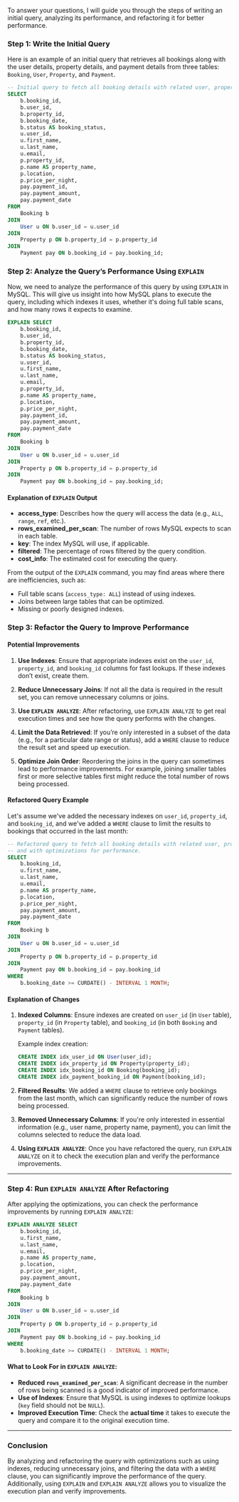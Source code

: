 To answer your questions, I will guide you through the steps of writing an initial query, analyzing its performance, and refactoring it for better performance.

### Step 1: Write the Initial Query
Here is an example of an initial query that retrieves all bookings along with the user details, property details, and payment details from three tables: `Booking`, `User`, `Property`, and `Payment`.

```sql
-- Initial query to fetch all booking details with related user, property, and payment information.
SELECT 
    b.booking_id,
    b.user_id,
    b.property_id,
    b.booking_date,
    b.status AS booking_status,
    u.user_id,
    u.first_name,
    u.last_name,
    u.email,
    p.property_id,
    p.name AS property_name,
    p.location,
    p.price_per_night,
    pay.payment_id,
    pay.payment_amount,
    pay.payment_date
FROM 
    Booking b
JOIN 
    User u ON b.user_id = u.user_id
JOIN 
    Property p ON b.property_id = p.property_id
JOIN 
    Payment pay ON b.booking_id = pay.booking_id;
```

### Step 2: Analyze the Query’s Performance Using `EXPLAIN`
Now, we need to analyze the performance of this query by using `EXPLAIN` in MySQL. This will give us insight into how MySQL plans to execute the query, including which indexes it uses, whether it's doing full table scans, and how many rows it expects to examine.

```sql
EXPLAIN SELECT 
    b.booking_id,
    b.user_id,
    b.property_id,
    b.booking_date,
    b.status AS booking_status,
    u.user_id,
    u.first_name,
    u.last_name,
    u.email,
    p.property_id,
    p.name AS property_name,
    p.location,
    p.price_per_night,
    pay.payment_id,
    pay.payment_amount,
    pay.payment_date
FROM 
    Booking b
JOIN 
    User u ON b.user_id = u.user_id
JOIN 
    Property p ON b.property_id = p.property_id
JOIN 
    Payment pay ON b.booking_id = pay.booking_id;
```

#### Explanation of `EXPLAIN` Output
- **access_type**: Describes how the query will access the data (e.g., `ALL`, `range`, `ref`, etc.).
- **rows_examined_per_scan**: The number of rows MySQL expects to scan in each table.
- **key**: The index MySQL will use, if applicable.
- **filtered**: The percentage of rows filtered by the query condition.
- **cost_info**: The estimated cost for executing the query.

From the output of the `EXPLAIN` command, you may find areas where there are inefficiencies, such as:
- Full table scans (`access_type: ALL`) instead of using indexes.
- Joins between large tables that can be optimized.
- Missing or poorly designed indexes.

### Step 3: Refactor the Query to Improve Performance

#### Potential Improvements
1. **Use Indexes**: Ensure that appropriate indexes exist on the `user_id`, `property_id`, and `booking_id` columns for fast lookups. If these indexes don’t exist, create them.
   
2. **Reduce Unnecessary Joins**: If not all the data is required in the result set, you can remove unnecessary columns or joins.

3. **Use `EXPLAIN ANALYZE`**: After refactoring, use `EXPLAIN ANALYZE` to get real execution times and see how the query performs with the changes.

4. **Limit the Data Retrieved**: If you’re only interested in a subset of the data (e.g., for a particular date range or status), add a `WHERE` clause to reduce the result set and speed up execution.

5. **Optimize Join Order**: Reordering the joins in the query can sometimes lead to performance improvements. For example, joining smaller tables first or more selective tables first might reduce the total number of rows being processed.

#### Refactored Query Example

Let's assume we've added the necessary indexes on `user_id`, `property_id`, and `booking_id`, and we’ve added a `WHERE` clause to limit the results to bookings that occurred in the last month:

```sql
-- Refactored query to fetch all booking details with related user, property, and payment information
-- and with optimizations for performance.
SELECT 
    b.booking_id,
    u.first_name,
    u.last_name,
    u.email,
    p.name AS property_name,
    p.location,
    p.price_per_night,
    pay.payment_amount,
    pay.payment_date
FROM 
    Booking b
JOIN 
    User u ON b.user_id = u.user_id
JOIN 
    Property p ON b.property_id = p.property_id
JOIN 
    Payment pay ON b.booking_id = pay.booking_id
WHERE
    b.booking_date >= CURDATE() - INTERVAL 1 MONTH;
```

#### Explanation of Changes
1. **Indexed Columns**: Ensure indexes are created on `user_id` (in `User` table), `property_id` (in `Property` table), and `booking_id` (in both `Booking` and `Payment` tables).
   
   Example index creation:

   ```sql
   CREATE INDEX idx_user_id ON User(user_id);
   CREATE INDEX idx_property_id ON Property(property_id);
   CREATE INDEX idx_booking_id ON Booking(booking_id);
   CREATE INDEX idx_payment_booking_id ON Payment(booking_id);
   ```

2. **Filtered Results**: We added a `WHERE` clause to retrieve only bookings from the last month, which can significantly reduce the number of rows being processed.

3. **Removed Unnecessary Columns**: If you're only interested in essential information (e.g., user name, property name, payment), you can limit the columns selected to reduce the data load.

4. **Using `EXPLAIN ANALYZE`**: Once you have refactored the query, run `EXPLAIN ANALYZE` on it to check the execution plan and verify the performance improvements.

---

### Step 4: Run `EXPLAIN ANALYZE` After Refactoring
After applying the optimizations, you can check the performance improvements by running `EXPLAIN ANALYZE`:

```sql
EXPLAIN ANALYZE SELECT 
    b.booking_id,
    u.first_name,
    u.last_name,
    u.email,
    p.name AS property_name,
    p.location,
    p.price_per_night,
    pay.payment_amount,
    pay.payment_date
FROM 
    Booking b
JOIN 
    User u ON b.user_id = u.user_id
JOIN 
    Property p ON b.property_id = p.property_id
JOIN 
    Payment pay ON b.booking_id = pay.booking_id
WHERE
    b.booking_date >= CURDATE() - INTERVAL 1 MONTH;
```

#### What to Look For in `EXPLAIN ANALYZE`:
- **Reduced `rows_examined_per_scan`**: A significant decrease in the number of rows being scanned is a good indicator of improved performance.
- **Use of Indexes**: Ensure that MySQL is using indexes to optimize lookups (`key` field should not be `NULL`).
- **Improved Execution Time**: Check the **actual time** it takes to execute the query and compare it to the original execution time.

---

### Conclusion
By analyzing and refactoring the query with optimizations such as using indexes, reducing unnecessary joins, and filtering the data with a `WHERE` clause, you can significantly improve the performance of the query. Additionally, using `EXPLAIN` and `EXPLAIN ANALYZE` allows you to visualize the execution plan and verify improvements.
